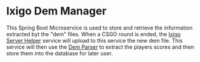 # Ixigo Dem Manager

This Spring Boot Microservice is used to store and retrieve the information extracted byt the "dem" files. When a CSGO round is ended, the [Ixigo Server Helper](../IxigoServerHelper/) service will upload to this service the new dem file. This service will then use the [Dem Parser](../DemParser/) to extract the players scores and then store them into the database for later user.

